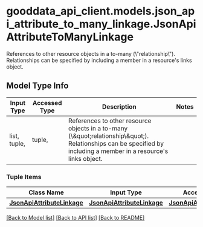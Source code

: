 # gooddata_api_client.models.json_api_attribute_to_many_linkage.JsonApiAttributeToManyLinkage

References to other resource objects in a to-many (\\\"relationship\\\"). Relationships can be specified by including a member in a resource's links object.

## Model Type Info
Input Type | Accessed Type | Description | Notes
------------ | ------------- | ------------- | -------------
list, tuple,  | tuple,  | References to other resource objects in a to-many (\\\&quot;relationship\\\&quot;). Relationships can be specified by including a member in a resource&#x27;s links object. | 

### Tuple Items
Class Name | Input Type | Accessed Type | Description | Notes
------------- | ------------- | ------------- | ------------- | -------------
[**JsonApiAttributeLinkage**](JsonApiAttributeLinkage.md) | [**JsonApiAttributeLinkage**](JsonApiAttributeLinkage.md) | [**JsonApiAttributeLinkage**](JsonApiAttributeLinkage.md) |  | 

[[Back to Model list]](../../README.md#documentation-for-models) [[Back to API list]](../../README.md#documentation-for-api-endpoints) [[Back to README]](../../README.md)

